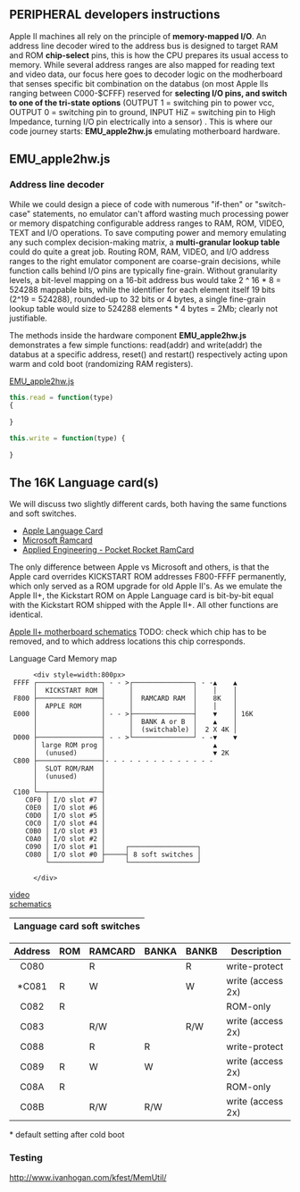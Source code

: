 ## PERIPHERAL developers instructions

Apple II machines all rely on the principle of **memory-mapped I/O**.  An address line decoder wired to the address bus is designed to target RAM and ROM **chip-select** pins, this is how the CPU prepares its usual access to memory.  While several address ranges are also mapped for reading text and video data, our focus here goes to decoder logic on the modherboard that senses specific bit combination on the databus (on most Apple IIs ranging between C000-$CFFF) reserved for **selecting I/O pins, and switch to one of the tri-state options** (OUTPUT 1 = switching pin to power vcc, OUTPUT 0 = switching pin to ground, INPUT HiZ = switching pin to High Impedance, turning I/O pin electrically into a sensor) .  This is where our code journey starts: **EMU_apple2hw.js** emulating motherboard hardware. 


## EMU_apple2hw.js

### Address line decoder

While we could design a piece of code with numerous "if-then" or "switch-case" statements, no emulator can't afford wasting much processing power or memory dispatching configurable address ranges to RAM, ROM, VIDEO, TEXT and I/O operations.  To save computing power and memory emulating any such complex decision-making matrix, a **multi-granular lookup table** could do quite a great job.   Routing ROM, RAM, VIDEO, and I/O address ranges to the right emulator component are coarse-grain decisions, while function calls behind I/O pins are typically fine-grain.  Without granularity levels, a bit-level mapping on a 16-bit address bus would take 2 ^ 16 * 8 = 524288 mappable bits, while the identifier for each element itself 19 bits (2^19 = 524288), rounded-up to 32 bits or 4 bytes, a single fine-grain lookup table would size to 524288 elements * 4 bytes = 2Mb; clearly not justifiable.

The methods inside the hardware component **EMU_apple2hw.js** demonstrates a few simple functions: read(addr) and write(addr) the databus at a specific address, reset() and restart() respectively acting upon warm and cold boot (randomizing RAM registers).



[EMU_apple2hw.js](/res/EMU_apple2hw.js)
```javascript
this.read = function(type)
{
      
}
```

```javascript
this.write = function(type) {
      
}
```

         
## The 16K Language card(s)

We will discuss two slightly different cards, both having the same functions and soft switches.
* [Apple Language Card](http://www.applelogic.org/files/LANGCARDMAN.pdf)  
* [Microsoft Ramcard](https://mirrors.apple2.org.za/Apple%20II%20Documentation%20Project/Interface%20Cards/Language%20Cards/Microsoft%2016K%20RAM%20Card/Manuals/Microsoft%20RAMCard%20-%20Manual.pdf)  
* [Applied Engineering - Pocket Rocket RamCard](https://usermanual.wiki/Document/ae16kpocketrocketbrochure.1819483971.pdf)

The only difference between Apple vs Microsoft and others, is that the Apple card overrides KICKSTART ROM addresses F800-FFFF permanently, which only served as a ROM upgrade for old Apple II's. As we emulate the Apple II+, the Kickstart ROM on Apple Language card is bit-by-bit equal with the Kickstart ROM shipped with the Apple II+.  All other functions are identical.

[Apple II+ motherboard schematics](https://archive.org/details/Schematic_Diagram_of_the_Apple_II/page/n1/mode/2up)
TODO: check which chip has to be removed, and to which address locations this chip corresponds.

Language Card Memory map

          <div style=width:800px>
     FFFF ┌────────────────┐ - - >┌───────────────┐ - -▲    ▲
          │  KICKSTART ROM │      │               │    │    │
     F800 ├────────────────┤      │  RAMCARD RAM  │    8K   │
          │  APPLE ROM     │      │               │    │    │
     E000 │                │ - - >├───────────────┤    ▼    │ 16K    
          │                │      │  BANK A or B  │    ▲    │
          │                │      │  (switchable) │  2 X 4K │
     D000 ├────────────────┤ - - >└───────────────┘ - -▼    ▼ 
          │ large ROM prog │                           ▲ 
          │  (unused)      │                           ▼ 2K
     C800 ├────────────────┤- - - - - - - - - - - - - -          
          │  SLOT ROM/RAM  │                
          │  (unused)      │              
          │                │             
     C100 └──┬─────────────┤                
        C0F0 │ I/O slot #7 │
        C0E0 │ I/O slot #6 │
        C0D0 │ I/O slot #5 │
        C0C0 │ I/O slot #4 │
        C0B0 │ I/O slot #3 │
        C0A0 │ I/O slot #2 │
        C090 │ I/O slot #1 │     ┌─────────────────┐   
        C080 │ I/O slot #0 ├─────┤ 8 soft switches │
             └─────────────┘     └─────────────────┘  

          </div>
          
[video](https://www.youtube.com/watch?v=1KPIAoO1dTU)  
[schematics]( https://mirrors.apple2.org.za/Apple%20II%20Documentation%20Project/Interface%20Cards/Language%20Cards/Apple%20Language%20Card/Schematics/Apple%20Language%20Card%20-%20Schematics%20050-0019-01.pdf) 

|  Language card soft switches   |
| --------------------------------- |

| Address | ROM | RAMCARD | BANKA | BANKB | Description       |
| :-----: | --- |  ------ | ----- | ----- | ----------------- |
|  C080   |     |  R      |       |  R    | write-protect     | 
| *C081   |  R  |  W      |       |  W    | write (access 2x) |
|  C082   |  R  |         |       |       | ROM-only          | 
|  C083   |     |  R/W    |       |  R/W  | write (access 2x) |
|  C088   |     |  R      |  R    |       | write-protect     |
|  C089   |  R  |  W      |  W    |       | write (access 2x) |
|  C08A   |  R  |         |       |       | ROM-only          |
|  C08B   |     |  R/W    |  R/W  |       | write (access 2x) |

\* default setting after cold boot

### Testing

http://www.ivanhogan.com/kfest/MemUtil/

